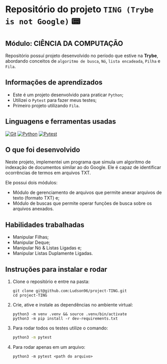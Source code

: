 # Repositório do projeto `TING (Trybe is not Google)` 📟

## Módulo: CIÊNCIA DA COMPUTAÇÃO

 Repositório possuí projeto desenvolvido no período que estive na **Trybe**, abordando conceitos de `algoritmo de busca`, `Nó`, `lista encadeada`, `Pilha` e `Fila`.

## Informações de aprendizados

- Este é um projeto desenvolvido para praticar `Python`;
- Utilizei o `Pytest` para fazer meus testes;
- Primeiro projeto utilizando `Fila`.

## Linguagens e ferramentas usadas

[![Git][Git-logo]][Git-url]
[![Python][Python-logo]][Python-url]
[![Pytest][Pytest-logo]][Pytest-url]

## O que foi desenvolvido

Neste projeto, implementei um programa que simula um algoritmo de indexação de documentos similar ao do Google. Ele é capaz de identificar ocorrências de termos em arquivos TXT.

Ele possui dois módulos:

- Módulo de gerenciamento de arquivos que permite anexar arquivos de texto (formato TXT) e;
- Módulo de buscas que permite operar funções de busca sobre os arquivos anexados.

## Habilidades trabalhadas

- Manipular Filhas;
- Manipular Deque;
- Manipular Nó & Listas Ligadas e;
- Manipular Listas Duplamente Ligadas.

## Instruções para instalar e rodar

<!-- <details> -->

1. Clone o repositório e entre na pasta:

    ```bash-shell
    git clone git@github.com:Ludson96/project-TING.git
    cd project-TING
    ```

1. Crie, ative e instale as dependências no ambiente virtual:

    ```bash-shell
    python3 -m venv .venv && source .venv/bin/activate
    python3 -m pip install -r dev-requirements.txt
    ```

1. Para rodar todos os testes utilize o comando:

    ```bash
    python3 -m pytest
    ```

1. Para rodar apenas em um arquivo:

    ```bash-shell
    python3 -m pytest <path do arquivo>
    ```

<!-- </details> -->

<!-- ## Detalhamento das funções

Abaixo está uma lista das funções disponíveis.

<!-- <details> -->

<!-- ### `study_schedule(permanence_period, target_time)`

- localizado em `challenges/challenge_study_schedule.py`

Essa função recebe uma lista de tuplas (`permanence_period`) em que cada tupla representa o período de permanência de uma pessoa estudante no sistema com seu horário de entrada e de saída e um numero inteiro (`target_time`) que será o objetivo  de tempo a ser analisado como parâmetro, retorna a quantidade de pessoas estudantes estavam no sistema neste horário.

Exemplo de uso:

```python
permanence_period = [(2, 2), (1, 2), (2, 3), (1, 5), (4, 5), (4, 5)]
students_quantity = study_schedule(permanence_period, 5)
```

Exemplo de retorno:

```md
# Nos arrays temos 6 estudantes

# estudante             1       2       3       4       5       6
permanence_period = [(2, 2), (1, 2), (2, 3), (1, 5), (4, 5), (4, 5)]

target_time = 5  # saída: 3, pois a quarta, a quinta e a sexta pessoa estudante ainda estavam estudando nesse horário.
target_time = 4  # saída: 3, pois a quinta e a sexta pessoa estudante começaram a estudar nesse horário e a quarta ainda estava estudando.
target_time = 3  # saída: 2, pois a terceira e a quarta pessoa estudante ainda estavam estudando nesse horário.
target_time = 2  # saída: 4, pois a primeira, a segunda, a terceira e a quarta pessoa estudante estavam estudando nesse horário.
target_time = 1  # saída: 2, pois a segunda e a quarta pessoa estudante estavam estudando nesse horário.

Para esse exemplo, depois de rodar a função para todos esses `target_times`, julgamos que o melhor horário é o `2`, pois esse retornou `4`, já que 4 estudantes estavam presentes nesse horário!
```

</details> -->

[Git-logo]: https://img.shields.io/badge/git-%23F05033.svg?style=for-the-badge&logo=git&logoColor=white
[Git-url]: https://git-scm.com
[Python-logo]: https://img.shields.io/badge/Python-FFD43B?style=for-the-badge&logo=python&logoColor=blue
[Python-url]: https://www.python.org/
[Pytest-logo]: https://img.shields.io/badge/Pytest-0A9EDC.svg?style=for-the-badge&logo=Pytest&logoColor=white
[Pytest-url]: https://docs.pytest.org/en/7.2.x/
